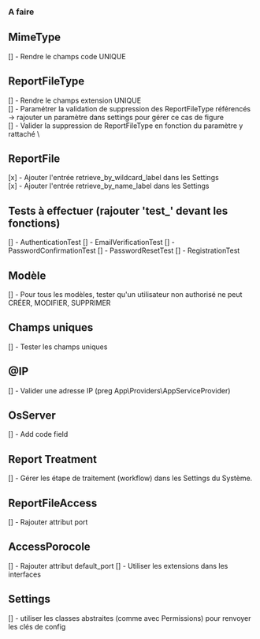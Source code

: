 ### A faire
## MimeType
[] - Rendre le champs code UNIQUE

## ReportFileType
[] - Rendre le champs extension UNIQUE\
[] - Paramétrer la validation de suppression des ReportFileType référencés \
        -> rajouter un paramètre dans settings pour gérer ce cas de figure \
[] - Valider la suppression de ReportFileType en fonction du paramètre y rattaché \

## ReportFile
[x] - Ajouter l'entrée retrieve_by_wildcard_label dans les Settings\
[x] - Ajouter l'entrée retrieve_by_name_label dans les Settings

## Tests à effectuer (rajouter 'test_' devant les fonctions)
[] - AuthenticationTest
[] - EmailVerificationTest
[] - PasswordConfirmationTest
[] - PasswordResetTest
[] - RegistrationTest

## Modèle
[] - Pour tous les modèles, tester qu'un utilisateur non authorisé ne peut CRÉER, MODIFIER, SUPPRIMER

## Champs uniques
[] - Tester les champs uniques

## @IP
[] - Valider une adresse IP (preg App\Providers\AppServiceProvider)

## OsServer
[] - Add code field

## Report Treatment
[] - Gérer les étape de traitement (workflow) dans les Settings du Système.

## ReportFileAccess
[] - Rajouter attribut port

## AccessPorocole
[] - Rajouter attribut default_port
[] - Utiliser les extensions dans les interfaces

## Settings
[] - utiliser les classes abstraites (comme avec Permissions) pour renvoyer les clés de config
